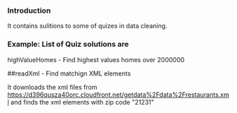 ### Introduction

It contains sulitions to some of quizes in data cleaning.

### Example: List of Quiz solutions are

highValueHomes - Find highest values homes over 2000000


##readXml        - Find matchign XML elements

It downloads the xml files from https://d396qusza40orc.cloudfront.net/getdata%2Fdata%2Frestaurants.xml
and finds the xml elements with zip code "21231"




